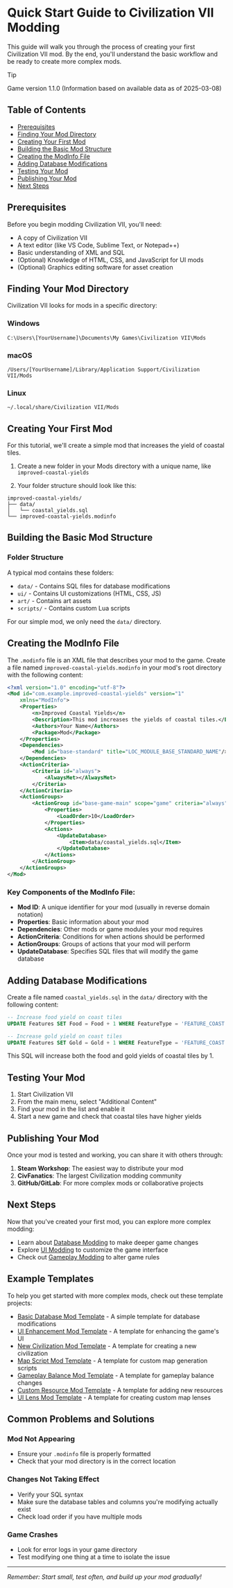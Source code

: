 # Quick Start Guide to Civilization VII Modding

This guide will walk you through the process of creating your first Civilization VII mod. By the end, you'll understand the basic workflow and be ready to create more complex mods.

> [!TIP]
> Game version 1.1.0 (Information based on available data as of 2025-03-08)

## Table of Contents

- [Prerequisites](#prerequisites)
- [Finding Your Mod Directory](#finding-your-mod-directory)
- [Creating Your First Mod](#creating-your-first-mod)
- [Building the Basic Mod Structure](#building-the-basic-mod-structure)
- [Creating the ModInfo File](#creating-the-modinfo-file)
- [Adding Database Modifications](#adding-database-modifications)
- [Testing Your Mod](#testing-your-mod)
- [Publishing Your Mod](#publishing-your-mod)
- [Next Steps](#next-steps)

## Prerequisites

Before you begin modding Civilization VII, you'll need:

- A copy of Civilization VII
- A text editor (like VS Code, Sublime Text, or Notepad++)
- Basic understanding of XML and SQL
- (Optional) Knowledge of HTML, CSS, and JavaScript for UI mods
- (Optional) Graphics editing software for asset creation

## Finding Your Mod Directory

Civilization VII looks for mods in a specific directory:

### Windows
```
C:\Users\[YourUsername]\Documents\My Games\Civilization VII\Mods
```

### macOS
```
/Users/[YourUsername]/Library/Application Support/Civilization VII/Mods
```

### Linux
```
~/.local/share/Civilization VII/Mods
```

## Creating Your First Mod

For this tutorial, we'll create a simple mod that increases the yield of coastal tiles.

1. Create a new folder in your Mods directory with a unique name, like `improved-coastal-yields`

2. Your folder structure should look like this:
```
improved-coastal-yields/
├── data/
│   └── coastal_yields.sql
└── improved-coastal-yields.modinfo
```

## Building the Basic Mod Structure

### Folder Structure

A typical mod contains these folders:

- `data/` - Contains SQL files for database modifications
- `ui/` - Contains UI customizations (HTML, CSS, JS)
- `art/` - Contains art assets
- `scripts/` - Contains custom Lua scripts

For our simple mod, we only need the `data/` directory.

## Creating the ModInfo File

The `.modinfo` file is an XML file that describes your mod to the game. Create a file named `improved-coastal-yields.modinfo` in your mod's root directory with the following content:

```xml
<?xml version="1.0" encoding="utf-8"?>
<Mod id="com.example.improved-coastal-yields" version="1"
	xmlns="ModInfo">
	<Properties>
		<n>Improved Coastal Yields</n>
		<Description>This mod increases the yields of coastal tiles.</Description>
		<Authors>Your Name</Authors>
		<Package>Mod</Package>
	</Properties>
	<Dependencies>
		<Mod id="base-standard" title="LOC_MODULE_BASE_STANDARD_NAME"/>
	</Dependencies>
	<ActionCriteria>
		<Criteria id="always">
			<AlwaysMet></AlwaysMet>
		</Criteria>
	</ActionCriteria>
	<ActionGroups>
		<ActionGroup id="base-game-main" scope="game" criteria="always">
			<Properties>
				<LoadOrder>10</LoadOrder>
			</Properties>
			<Actions>
				<UpdateDatabase>
					<Item>data/coastal_yields.sql</Item>
				</UpdateDatabase>
			</Actions>
		</ActionGroup>
	</ActionGroups>
</Mod>
```

### Key Components of the ModInfo File:

- **Mod ID**: A unique identifier for your mod (usually in reverse domain notation)
- **Properties**: Basic information about your mod
- **Dependencies**: Other mods or game modules your mod requires
- **ActionCriteria**: Conditions for when actions should be performed
- **ActionGroups**: Groups of actions that your mod will perform
- **UpdateDatabase**: Specifies SQL files that will modify the game database

## Adding Database Modifications

Create a file named `coastal_yields.sql` in the `data/` directory with the following content:

```sql
-- Increase food yield on coast tiles
UPDATE Features SET Food = Food + 1 WHERE FeatureType = 'FEATURE_COAST';

-- Increase gold yield on coast tiles
UPDATE Features SET Gold = Gold + 1 WHERE FeatureType = 'FEATURE_COAST';
```

This SQL will increase both the food and gold yields of coastal tiles by 1.

## Testing Your Mod

1. Start Civilization VII
2. From the main menu, select "Additional Content"
3. Find your mod in the list and enable it
4. Start a new game and check that coastal tiles have higher yields

## Publishing Your Mod

Once your mod is tested and working, you can share it with others through:

1. **Steam Workshop**: The easiest way to distribute your mod
2. **CivFanatics**: The largest Civilization modding community
3. **GitHub/GitLab**: For more complex mods or collaborative projects

## Next Steps

Now that you've created your first mod, you can explore more complex modding:

- Learn about [Database Modding](./database-modding.md) to make deeper game changes
- Explore [UI Modding](./ui-modding.md) to customize the game interface
- Check out [Gameplay Modding](./gameplay-modding.md) to alter game rules

## Example Templates

To help you get started with more complex mods, check out these template projects:

- [Basic Database Mod Template](./Templates/basic-database-mod/) - A simple template for database modifications
- [UI Enhancement Mod Template](./Templates/ui-enhancement-mod/) - A template for enhancing the game's UI
- [New Civilization Mod Template](./Templates/new-civilization-mod/) - A template for creating a new civilization
- [Map Script Mod Template](./Templates/mapscript-mod/) - A template for custom map generation scripts
- [Gameplay Balance Mod Template](./Templates/gameplay-balance-mod/) - A template for gameplay balance changes
- [Custom Resource Mod Template](./Templates/custom-resource-mod/) - A template for adding new resources
- [UI Lens Mod Template](./Templates/ui-lens-mod/) - A template for creating custom map lenses

## Common Problems and Solutions

### Mod Not Appearing
- Ensure your `.modinfo` file is properly formatted
- Check that your mod directory is in the correct location

### Changes Not Taking Effect
- Verify your SQL syntax
- Make sure the database tables and columns you're modifying actually exist
- Check load order if you have multiple mods

### Game Crashes
- Look for error logs in your game directory
- Test modifying one thing at a time to isolate the issue

---

*Remember: Start small, test often, and build up your mod gradually!* 